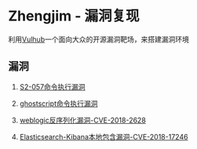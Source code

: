 ﻿# Zhengjim - 漏洞复现

利用[Vulhub](https://github.com/vulhub/vulhub)一个面向大众的开源漏洞靶场，来搭建漏洞环境




## 漏洞

 1. [S2-057命令执行漏洞][1]
    

    
 2. [ghostscript命令执行漏洞][2]
 
 

 3. [weblogic反序列化漏洞-CVE-2018-2628][3]
 
 
 
 4. [Elasticsearch-Kibana本地包含漏洞-CVE-2018-17246][4]
 



  [1]: https://github.com/zhengjim/loophole/tree/master/S2-057
  [2]: https://github.com/zhengjim/loophole/tree/master/ghostscript
  [3]: https://github.com/zhengjim/loophole/tree/master/CVE-2018-2628
  [4]: https://github.com/zhengjim/loophole/tree/master/CVE-2018-17246
